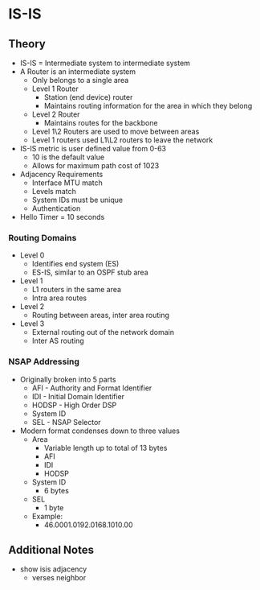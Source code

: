 # IS-IS

## Theory

- IS-IS = Intermediate system to intermediate system
- A Router is an intermediate system
  - Only belongs to a single area
  - Level 1 Router
    - Station (end device) router
    - Maintains routing information for the area in which they belong
  - Level 2 Router
    - Maintains routes for the backbone
  - Level 1\2 Routers are used to move between areas
  - Level 1 routers used L1\L2 routers to leave the network
- IS-IS metric is user defined value from 0-63
  - 10 is the default value
  - Allows for maximum path cost of 1023
- Adjacency Requirements
  - Interface MTU match
  - Levels match
  - System IDs must be unique
  - Authentication
- Hello Timer = 10 seconds

### Routing Domains

- Level 0
  - Identifies end system (ES)
  - ES-IS, similar to an OSPF stub area
- Level 1
  - L1 routers in the same area
  - Intra area routes
- Level 2
  - Routing between areas, inter area routing
- Level 3
  - External routing out of the network domain
  - Inter AS routing

### NSAP Addressing

- Originally broken into 5 parts
  - AFI - Authority and Format Identifier
  - IDI - Initial Domain Identifier
  - HODSP - High Order DSP
  - System ID
  - SEL - NSAP Selector
- Modern format condenses down to three values
  - Area
    - Variable length up to total of 13 bytes
    - AFI
    - IDI
    - HODSP
  - System ID
    - 6 bytes
  - SEL
    - 1 byte
  - Example:
    - 46.0001.0192.0168.1010.00

## Additional Notes

- show isis adjacency
  - verses neighbor
